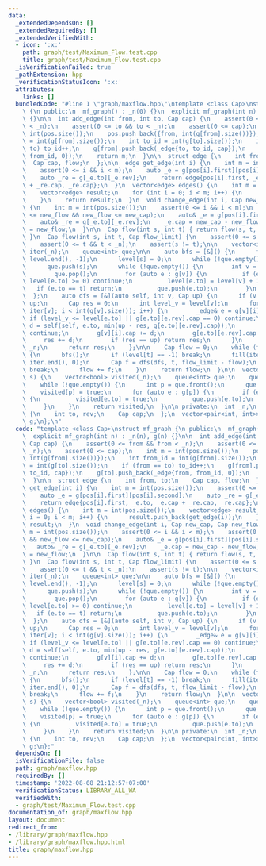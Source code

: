 ```yaml
---
data:
  _extendedDependsOn: []
  _extendedRequiredBy: []
  _extendedVerifiedWith:
  - icon: ':x:'
    path: graph/test/Maximum_Flow.test.cpp
    title: graph/test/Maximum_Flow.test.cpp
  _isVerificationFailed: true
  _pathExtension: hpp
  _verificationStatusIcon: ':x:'
  attributes:
    links: []
  bundledCode: "#line 1 \"graph/maxflow.hpp\"\ntemplate <class Cap>\nstruct mf_graph\
    \ {\n public:\n  mf_graph() : _n(0) {}\n  explicit mf_graph(int n) : _n(n), g(n)\
    \ {}\n\n  int add_edge(int from, int to, Cap cap) {\n    assert(0 <= from && from\
    \ < _n);\n    assert(0 <= to && to < _n);\n    assert(0 <= cap);\n    int m =\
    \ int(pos.size());\n    pos.push_back({from, int(g[from].size())});\n    int from_id\
    \ = int(g[from].size());\n    int to_id = int(g[to].size());\n    if (from ==\
    \ to) to_id++;\n    g[from].push_back(_edge{to, to_id, cap});\n    g[to].push_back(_edge{from,\
    \ from_id, 0});\n    return m;\n  }\n\n  struct edge {\n    int from, to;\n  \
    \  Cap cap, flow;\n  };\n\n  edge get_edge(int i) {\n    int m = int(pos.size());\n\
    \    assert(0 <= i && i < m);\n    auto _e = g[pos[i].first][pos[i].second];\n\
    \    auto _re = g[_e.to][_e.rev];\n    return edge{pos[i].first, _e.to, _e.cap\
    \ + _re.cap, _re.cap};\n  }\n  vector<edge> edges() {\n    int m = int(pos.size());\n\
    \    vector<edge> result;\n    for (int i = 0; i < m; i++) {\n      result.push_back(get_edge(i));\n\
    \    }\n    return result;\n  }\n  void change_edge(int i, Cap new_cap, Cap new_flow)\
    \ {\n    int m = int(pos.size());\n    assert(0 <= i && i < m);\n    assert(0\
    \ <= new_flow && new_flow <= new_cap);\n    auto& _e = g[pos[i].first][pos[i].second];\n\
    \    auto& _re = g[_e.to][_e.rev];\n    _e.cap = new_cap - new_flow;\n    _re.cap\
    \ = new_flow;\n  }\n\n  Cap flow(int s, int t) { return flow(s, t, numeric_limits<Cap>::max());\
    \ }\n  Cap flow(int s, int t, Cap flow_limit) {\n    assert(0 <= s && s < _n);\n\
    \    assert(0 <= t && t < _n);\n    assert(s != t);\n\n    vector<int> level(_n),\
    \ iter(_n);\n    queue<int> que;\n\n    auto bfs = [&]() {\n      fill(level.begin(),\
    \ level.end(), -1);\n      level[s] = 0;\n      while (!que.empty()) que.pop();\n\
    \      que.push(s);\n      while (!que.empty()) {\n        int v = que.front();\n\
    \        que.pop();\n        for (auto e : g[v]) {\n          if (e.cap == 0 ||\
    \ level[e.to] >= 0) continue;\n          level[e.to] = level[v] + 1;\n       \
    \   if (e.to == t) return;\n          que.push(e.to);\n        }\n      }\n  \
    \  };\n    auto dfs = [&](auto self, int v, Cap up) {\n      if (v == s) return\
    \ up;\n      Cap res = 0;\n      int level_v = level[v];\n      for (int& i =\
    \ iter[v]; i < int(g[v].size()); i++) {\n        _edge& e = g[v][i];\n       \
    \ if (level_v <= level[e.to] || g[e.to][e.rev].cap == 0) continue;\n        Cap\
    \ d = self(self, e.to, min(up - res, g[e.to][e.rev].cap));\n        if (d <= 0)\
    \ continue;\n        g[v][i].cap += d;\n        g[e.to][e.rev].cap -= d;\n   \
    \     res += d;\n        if (res == up) return res;\n      }\n      level[v] =\
    \ _n;\n      return res;\n    };\n\n    Cap flow = 0;\n    while (flow < flow_limit)\
    \ {\n      bfs();\n      if (level[t] == -1) break;\n      fill(iter.begin(),\
    \ iter.end(), 0);\n      Cap f = dfs(dfs, t, flow_limit - flow);\n      if (!f)\
    \ break;\n      flow += f;\n    }\n    return flow;\n  }\n\n  vector<bool> min_cut(int\
    \ s) {\n    vector<bool> visited(_n);\n    queue<int> que;\n    que.push(s);\n\
    \    while (!que.empty()) {\n      int p = que.front();\n      que.pop();\n  \
    \    visited[p] = true;\n      for (auto e : g[p]) {\n        if (e.cap && !visited[e.to])\
    \ {\n          visited[e.to] = true;\n          que.push(e.to);\n        }\n \
    \     }\n    }\n    return visited;\n  }\n\n private:\n  int _n;\n  struct _edge\
    \ {\n    int to, rev;\n    Cap cap;\n  };\n  vector<pair<int, int>> pos;\n  vector<vector<_edge>>\
    \ g;\n};\n"
  code: "template <class Cap>\nstruct mf_graph {\n public:\n  mf_graph() : _n(0) {}\n\
    \  explicit mf_graph(int n) : _n(n), g(n) {}\n\n  int add_edge(int from, int to,\
    \ Cap cap) {\n    assert(0 <= from && from < _n);\n    assert(0 <= to && to <\
    \ _n);\n    assert(0 <= cap);\n    int m = int(pos.size());\n    pos.push_back({from,\
    \ int(g[from].size())});\n    int from_id = int(g[from].size());\n    int to_id\
    \ = int(g[to].size());\n    if (from == to) to_id++;\n    g[from].push_back(_edge{to,\
    \ to_id, cap});\n    g[to].push_back(_edge{from, from_id, 0});\n    return m;\n\
    \  }\n\n  struct edge {\n    int from, to;\n    Cap cap, flow;\n  };\n\n  edge\
    \ get_edge(int i) {\n    int m = int(pos.size());\n    assert(0 <= i && i < m);\n\
    \    auto _e = g[pos[i].first][pos[i].second];\n    auto _re = g[_e.to][_e.rev];\n\
    \    return edge{pos[i].first, _e.to, _e.cap + _re.cap, _re.cap};\n  }\n  vector<edge>\
    \ edges() {\n    int m = int(pos.size());\n    vector<edge> result;\n    for (int\
    \ i = 0; i < m; i++) {\n      result.push_back(get_edge(i));\n    }\n    return\
    \ result;\n  }\n  void change_edge(int i, Cap new_cap, Cap new_flow) {\n    int\
    \ m = int(pos.size());\n    assert(0 <= i && i < m);\n    assert(0 <= new_flow\
    \ && new_flow <= new_cap);\n    auto& _e = g[pos[i].first][pos[i].second];\n \
    \   auto& _re = g[_e.to][_e.rev];\n    _e.cap = new_cap - new_flow;\n    _re.cap\
    \ = new_flow;\n  }\n\n  Cap flow(int s, int t) { return flow(s, t, numeric_limits<Cap>::max());\
    \ }\n  Cap flow(int s, int t, Cap flow_limit) {\n    assert(0 <= s && s < _n);\n\
    \    assert(0 <= t && t < _n);\n    assert(s != t);\n\n    vector<int> level(_n),\
    \ iter(_n);\n    queue<int> que;\n\n    auto bfs = [&]() {\n      fill(level.begin(),\
    \ level.end(), -1);\n      level[s] = 0;\n      while (!que.empty()) que.pop();\n\
    \      que.push(s);\n      while (!que.empty()) {\n        int v = que.front();\n\
    \        que.pop();\n        for (auto e : g[v]) {\n          if (e.cap == 0 ||\
    \ level[e.to] >= 0) continue;\n          level[e.to] = level[v] + 1;\n       \
    \   if (e.to == t) return;\n          que.push(e.to);\n        }\n      }\n  \
    \  };\n    auto dfs = [&](auto self, int v, Cap up) {\n      if (v == s) return\
    \ up;\n      Cap res = 0;\n      int level_v = level[v];\n      for (int& i =\
    \ iter[v]; i < int(g[v].size()); i++) {\n        _edge& e = g[v][i];\n       \
    \ if (level_v <= level[e.to] || g[e.to][e.rev].cap == 0) continue;\n        Cap\
    \ d = self(self, e.to, min(up - res, g[e.to][e.rev].cap));\n        if (d <= 0)\
    \ continue;\n        g[v][i].cap += d;\n        g[e.to][e.rev].cap -= d;\n   \
    \     res += d;\n        if (res == up) return res;\n      }\n      level[v] =\
    \ _n;\n      return res;\n    };\n\n    Cap flow = 0;\n    while (flow < flow_limit)\
    \ {\n      bfs();\n      if (level[t] == -1) break;\n      fill(iter.begin(),\
    \ iter.end(), 0);\n      Cap f = dfs(dfs, t, flow_limit - flow);\n      if (!f)\
    \ break;\n      flow += f;\n    }\n    return flow;\n  }\n\n  vector<bool> min_cut(int\
    \ s) {\n    vector<bool> visited(_n);\n    queue<int> que;\n    que.push(s);\n\
    \    while (!que.empty()) {\n      int p = que.front();\n      que.pop();\n  \
    \    visited[p] = true;\n      for (auto e : g[p]) {\n        if (e.cap && !visited[e.to])\
    \ {\n          visited[e.to] = true;\n          que.push(e.to);\n        }\n \
    \     }\n    }\n    return visited;\n  }\n\n private:\n  int _n;\n  struct _edge\
    \ {\n    int to, rev;\n    Cap cap;\n  };\n  vector<pair<int, int>> pos;\n  vector<vector<_edge>>\
    \ g;\n};"
  dependsOn: []
  isVerificationFile: false
  path: graph/maxflow.hpp
  requiredBy: []
  timestamp: '2022-08-08 21:12:57+07:00'
  verificationStatus: LIBRARY_ALL_WA
  verifiedWith:
  - graph/test/Maximum_Flow.test.cpp
documentation_of: graph/maxflow.hpp
layout: document
redirect_from:
- /library/graph/maxflow.hpp
- /library/graph/maxflow.hpp.html
title: graph/maxflow.hpp
---
```

